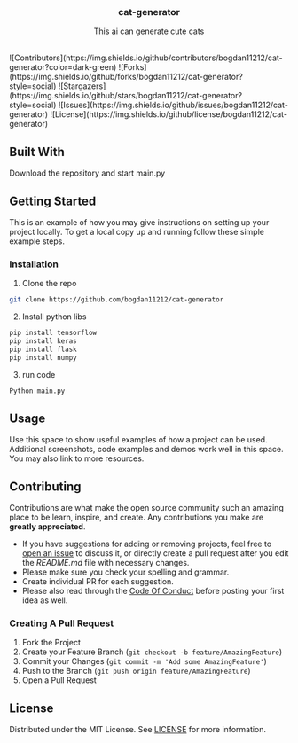 <br/>
<p align="center">
  <h3 align="center">cat-generator</h3>

  <p align="center">
    This ai can generate cute cats
    <br/>
    <br/>
  </p>
</p>
 ![Contributors](https://img.shields.io/github/contributors/bogdan11212/cat-generator?color=dark-green) ![Forks](https://img.shields.io/github/forks/bogdan11212/cat-generator?style=social) ![Stargazers](https://img.shields.io/github/stars/bogdan11212/cat-generator?style=social) ![Issues](https://img.shields.io/github/issues/bogdan11212/cat-generator) ![License](https://img.shields.io/github/license/bogdan11212/cat-generator) 

## Built With

Download the repository and start main.py

## Getting Started

This is an example of how you may give instructions on setting up your project locally.
To get a local copy up and running follow these simple example steps.

### Installation
1. Clone the repo

```sh
git clone https://github.com/bogdan11212/cat-generator
```

2. Install python libs

```sh
pip install tensorflow
pip install keras
pip install flask
pip install numpy
```
3. run code
```sh
Python main.py
```

## Usage

Use this space to show useful examples of how a project can be used. Additional screenshots, code examples and demos work well in this space. You may also link to more resources.
## Contributing

Contributions are what make the open source community such an amazing place to be learn, inspire, and create. Any contributions you make are **greatly appreciated**.
* If you have suggestions for adding or removing projects, feel free to [open an issue](https://github.com/bogdan11212/cat-generator/issues/new) to discuss it, or directly create a pull request after you edit the *README.md* file with necessary changes.
* Please make sure you check your spelling and grammar.
* Create individual PR for each suggestion.
* Please also read through the [Code Of Conduct](https://github.com/bogdan11212/cat-generator/blob/main/CODE_OF_CONDUCT.md) before posting your first idea as well.

### Creating A Pull Request

1. Fork the Project
2. Create your Feature Branch (`git checkout -b feature/AmazingFeature`)
3. Commit your Changes (`git commit -m 'Add some AmazingFeature'`)
4. Push to the Branch (`git push origin feature/AmazingFeature`)
5. Open a Pull Request

## License

Distributed under the MIT License. See [LICENSE](https://github.com/bogdan11212/cat-generator/blob/main/LICENSE.md) for more information.

